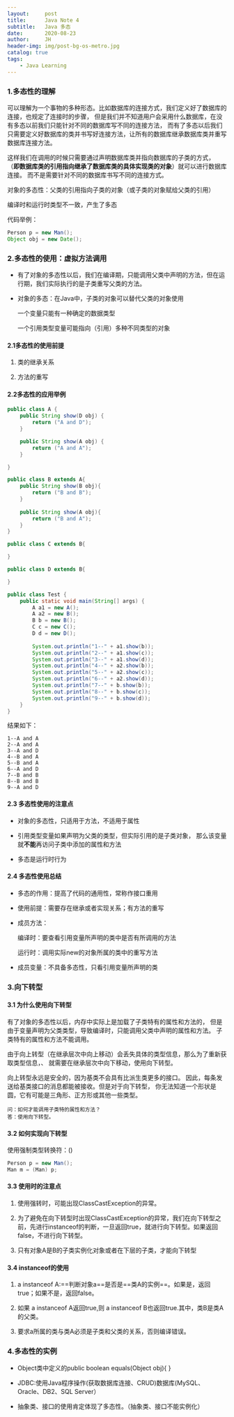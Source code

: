```yaml
---
layout:     post
title:      Java Note 4
subtitle:   Java 多态
date:       2020-08-23
author:     JH
header-img: img/post-bg-os-metro.jpg
catalog: true
tags:
    - Java Learning    
---
```


### 1.多态性的理解

可以理解为一个事物的多种形态。比如数据库的连接方式，我们定义好了数据库的连接，也规定了连接时的步骤，
但是我们并不知道用户会采用什么数据库，在没有多态以前我们只能针对不同的数据库写不同的连接方法，
而有了多态以后我们只需要定义好数据库的类并书写好连接方法，让所有的数据库继承数据库类并重写数据库连接方法。

这样我们在调用的时候只需要通过声明数据库类并指向数据库的子类的方式，
（**即数据库类的引用指向继承了数据库类的具体实现类的对象**）就可以进行数据库连接。
而不是需要针对不同的数据库书写不同的连接方式。

对象的多态性：父类的引用指向子类的对象（或子类的对象赋给父类的引用）

编译时和运行时类型不一致，产生了多态

代码举例：

```java
Person p = new Man();
Object obj = new Date();
```

### 2.多态性的使用：虚拟方法调用
- 有了对象的多态性以后，我们在编译期，只能调用父类中声明的方法，但在运行期，我们实际执行的是子类重写父类的方法。

- 对象的多态：在Java中，子类的对象可以替代父类的对象使用

    一个变量只能有一种确定的数据类型

    一个引用类型变量可能指向（引用）多种不同类型的对象
    
#### 2.1多态性的使用前提
1. 类的继承关系

2. 方法的重写

#### 2.2多态性的应用举例
```java
public class A {
    public String show(D obj) {
        return ("A and D");
    }

    public String show(A obj) {
        return ("A and A");
    } 

}

public class B extends A{
    public String show(B obj){
        return ("B and B");
    }
    
    public String show(A obj){
        return ("B and A");
    } 
}

public class C extends B{

}

public class D extends B{

}

public class Test {
    public static void main(String[] args) {
        A a1 = new A();
        A a2 = new B();
        B b = new B();
        C c = new C();
        D d = new D();
        
        System.out.println("1--" + a1.show(b));
        System.out.println("2--" + a1.show(c));
        System.out.println("3--" + a1.show(d));
        System.out.println("4--" + a2.show(b));
        System.out.println("5--" + a2.show(c));
        System.out.println("6--" + a2.show(d));
        System.out.println("7--" + b.show(b));
        System.out.println("8--" + b.show(c));
        System.out.println("9--" + b.show(d));      
    }
}
```

结果如下：

```
1--A and A
2--A and A
3--A and D
4--B and A
5--B and A
6--A and D
7--B and B
8--B and B
9--A and D
```

#### 2.3 多态性使用的注意点
- 对象的多态性，只适用于方法，不适用于属性

- 引用类型变量如果声明为父类的类型，但实际引用的是子类对象，
那么该变量就**不能**再访问子类中添加的属性和方法

- 多态是运行时行为

#### 2.4 多态性使用总结
- 多态的作用：提高了代码的通用性，常称作接口重用

- 使用前提：需要存在继承或者实现关系；有方法的重写

- 成员方法：

    编译时：要查看引用变量所声明的类中是否有所调用的方法
    
    运行时：调用实际new的对象所属的类中的重写方法

- 成员变量：不具备多态性，只看引用变量所声明的类


### 3.向下转型

#### 3.1 为什么使用向下转型
有了对象的多态性以后，内存中实际上是加载了子类特有的属性和方法的，
但是由于变量声明为父类类型，导致编译时，只能调用父类中声明的属性和方法。
子类特有的属性和方法不能调用。

由于向上转型（在继承层次中向上移动）会丢失具体的类型信息，那么为了重新获取类型信息，、
就需要在继承层次中向下移动，使用向下转型。

向上转型永远是安全的，因为基类不会具有比派生类更多的接口。
因此，每条发送给基类接口的消息都能被接收。但是对于向下转型，
你无法知道一个形状是圆，它有可能是三角形、正方形或其他一些类型。

```
问：如何才能调用子类特的属性和方法？
答：使用向下转型。
```

#### 3.2 如何实现向下转型
使用强制类型转换符：()

```java
Person p = new Man();
Man m = (Man) p;
```

#### 3.3 使用时的注意点
1. 使用强转时，可能出现ClassCastException的异常。

2. 为了避免在向下转型时出现ClassCastException的异常，我们在向下转型之前，先进行instanceof的判断，一旦返回true，就进行向下转型。如果返回false，不进行向下转型。

3. 只有对象A是B的子类实例化对象或者在下层的子类，才能向下转型

#### 3.4 instanceof的使用
1. a instanceof A:==判断对象a==是否是==类A的实例==。如果是，返回true；如果不是，返回false。

2. 如果 a instanceof A返回true,则 a instanceof B也返回true.其中，类B是类A的父类。

3. 要求a所属的类与类A必须是子类和父类的关系，否则编译错误。

### 4.多态性的实例

- Object类中定义的public boolean equals(Object obj){ }

- JDBC:使用Java程序操作(获取数据库连接、CRUD)数据库(MySQL、Oracle、DB2、SQL Server）

- 抽象类、接口的使用肯定体现了多态性。（抽象类、接口不能实例化）

